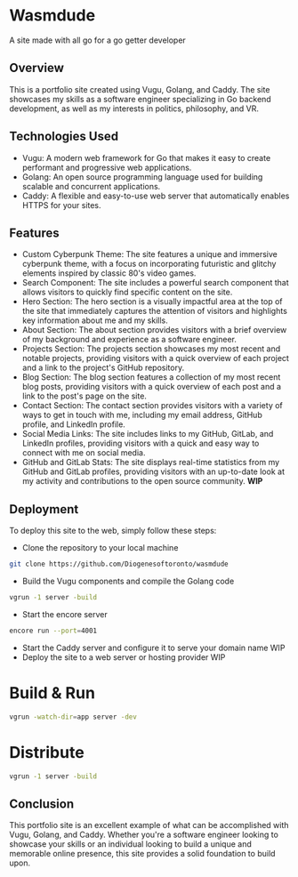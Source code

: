 # Wasmdude
A site made with all go for a go getter developer

## Overview
This is a portfolio site created using Vugu, Golang, and Caddy. The site showcases my skills as a software engineer specializing in Go backend development, as well as my interests in politics, philosophy, and VR.

## Technologies Used
- Vugu: A modern web framework for Go that makes it easy to create performant and progressive web applications.
- Golang: An open source programming language used for building scalable and concurrent applications.
- Caddy: A flexible and easy-to-use web server that automatically enables HTTPS for your sites.

## Features
- Custom Cyberpunk Theme: The site features a unique and immersive cyberpunk theme, with a focus on incorporating futuristic and glitchy elements inspired by classic 80's video games.
- Search Component: The site includes a powerful search component that allows visitors to quickly find specific content on the site.
- Hero Section: The hero section is a visually impactful area at the top of the site that immediately captures the attention of visitors and highlights key information about me and my skills.
- About Section: The about section provides visitors with a brief overview of my background and experience as a software engineer.
- Projects Section: The projects section showcases my most recent and notable projects, providing visitors with a quick overview of each project and a link to the project's GitHub repository.
- Blog Section: The blog section features a collection of my most recent blog posts, providing visitors with a quick overview of each post and a link to the post's page on the site.
- Contact Section: The contact section provides visitors with a variety of ways to get in touch with me, including my email address, GitHub profile, and LinkedIn profile.
- Social Media Links: The site includes links to my GitHub, GitLab, and LinkedIn profiles, providing visitors with a quick and easy way to connect with me on social media.
- GitHub and GitLab Stats: The site displays real-time statistics from my GitHub and GitLab profiles, providing visitors with an up-to-date look at my activity and contributions to the open source community. __WIP__

## Deployment
To deploy this site to the web, simply follow these steps:

- Clone the repository to your local machine
```sh
git clone https://github.com/Diogenesoftoronto/wasmdude
```
- Build the Vugu components and compile the Golang code
```sh
vgrun -1 server -build
```
- Start the encore server
```sh
encore run --port=4001
```
- Start the Caddy server and configure it to serve your domain name
WIP
- Deploy the site to a web server or hosting provider
WIP
# Build & Run

```sh
vgrun -watch-dir=app server -dev
```

# Distribute
```sh
vgrun -1 server -build
```


## Conclusion
This portfolio site is an excellent example of what can be accomplished with Vugu, Golang, and Caddy. Whether you're a software engineer looking to showcase your skills or an individual looking to build a unique and memorable online presence, this site provides a solid foundation to build upon.
